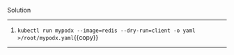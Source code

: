 Solution

---

1. `kubectl run mypodx --image=redis --dry-run=client -o yaml >/root/mypodx.yaml`{{copy}}

---
<br/>
<br/>
